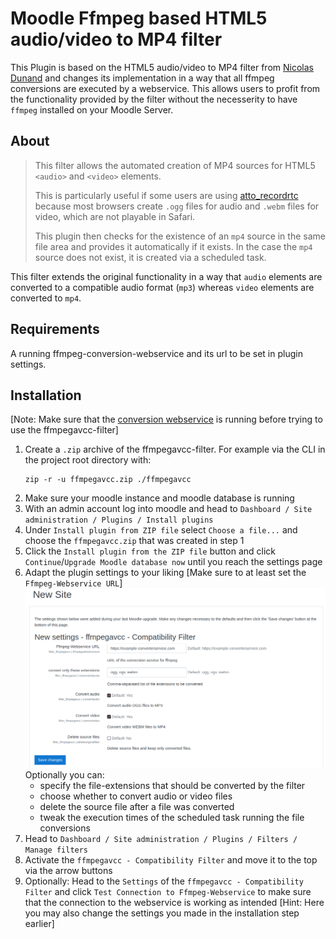 # Moodle Ffmpeg based HTML5 audio/video to MP4 filter

This Plugin is based on the HTML5 audio/video to MP4 filter from [Nicolas Dunand](https://github.com/ndunand/moodle-filter_html5avtomp4) and changes its implementation in a way that all ffmpeg conversions are executed by a webservice. This allows users to profit from the functionality provided by the filter without the necesserity to have  `ffmpeg` installed on your Moodle Server.

## About

> This filter allows the automated creation of MP4 sources for HTML5 `<audio>` and `<video>` elements.
>
>This is particularly useful if some users are using [atto_recordrtc](https://docs.moodle.org/37/en/RecordRTC) because most browsers create `.ogg` files for audio and `.webm` files for video, which are not playable in Safari.
>
>This plugin then checks for the existence of an `mp4` source in the same file area and provides it automatically if it exists. In the case the `mp4` source does not exist, it is created via a scheduled task.

This filter extends the original functionality in a way that `audio` elements are converted to a compatible audio format (`mp3`) whereas `video` elements are converted to `mp4`.

## Requirements

A running ffmpeg-conversion-webservice and its url to be set in plugin settings.

## Installation

[Note: Make sure that the [conversion webservice](https://github.com/team-parallax/dynamic-conversion-service/blob/main/README.md) is running before trying to use the ffmpegavcc-filter]

1. Create a `.zip` archive of the ffmpegavcc-filter. For example via the CLI in the project root directory with:
    ```console
    zip -r -u ffmpegavcc.zip ./ffmpegavcc
    ```
2. Make sure your moodle instance and moodle database is running
3. With an admin account log into moodle and head to `Dashboard / Site administration / Plugins / Install plugins`
4. Under `Install plugin from ZIP file` select `Choose a file...` and choose the `ffmpegavcc.zip` that was created in step 1
5. Click the `Install plugin from the ZIP file` button and click `Continue`/`Upgrade Moodle database now` until you reach the settings page
6. Adapt the plugin settings to your liking [Make sure to at least set the `Ffmpeg-Webservice URL`]
![plugin configuration screen](../resources/ffmpegavcc-settings.png)
Optionally you can:
   * specify the file-extensions that should be converted by the filter
   * choose whether to convert audio or video files
   * delete the source file after a file was converted
   * tweak the execution times of the scheduled task running the file conversions
7. Head to `Dashboard / Site administration / Plugins / Filters / Manage filters`
8. Activate the `ffmpegavcc - Compatibility Filter` and move it to the top via the arrow buttons
9. Optionally: Head to the `Settings` of the `ffmpegavcc - Compatibility Filter` and click `Test Connection to Ffmpeg-Webservice` to make sure that the connection to the webservice is working as intended
[Hint: Here you may also change the settings you made in the installation step earlier]
